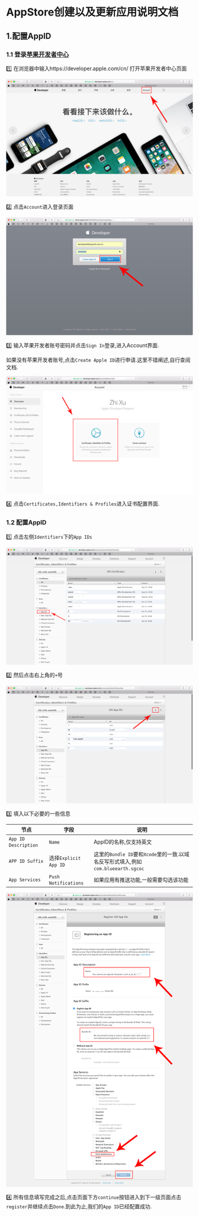 # AppStore创建以及更新应用说明文档

## 1.配置AppID

### 1.1 登录[苹果开发者中心](https://developer.apple.com/cn/)

:one: 在浏览器中输入https://developer.apple.com/cn/ 打开苹果开发者中心页面

![苹果开发者中心](01.png)

:two: 点击`Account`进入登录页面

![登录页面](02.png)

:three: 输入苹果开发者账号密码并点击`Sign In`登录,进入Account界面.

如果没有苹果开发者账号,点击`Create Apple ID`进行申请.这里不错阐述,自行查阅文档.

![Account](03.png)

:four: 点击`Certificates,Identifiers & Profiles`进入证书配置界面.

### 1.2 配置AppID
:one: 点击左侧`Identifiers`下的`App IDs`

![App IDs](04.png)

:two: 然后点击右上角的`+`号

![new](05.png)

:three: 填入以下必要的一些信息

| 节点 | 字段 | 说明 |
|---|---|---|
|`App ID Description`|`Name`|AppID的名称,仅支持英文|
|`APP ID Suffix`|选择`Explicit App ID`|这里的`Bundle ID`要和`Xcode`里的一致.以域名反写形式填入,例如`com.blueearth.sgcoc`|
|`App Services`|`Push Notifications`|如果应用有推送功能,一般需要勾选该功能|

![Account](06.png)

:four: 所有信息填写完成之后,点击页面下方`continue`按钮进入到下一级页面点击`register`并继续点击`Done`.到此为止,我们的`App ID`已经配置成功.
